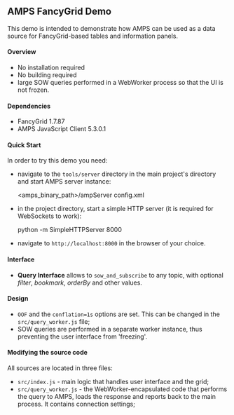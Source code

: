 ## AMPS FancyGrid Demo

This demo is intended to demonstrate how AMPS can be used as a data source for FancyGrid-based tables and 
information panels.


#### Overview
- No installation required
- No building required
- large SOW queries performed in a WebWorker process so that the UI is not frozen.


#### Dependencies
- FancyGrid 1.7.87
- AMPS JavaScript Client 5.3.0.1


#### Quick Start

In order to try this demo you need:

- navigate to the `tools/server` directory in the main project's directory and start AMPS server instance:

    <amps_binary_path>/ampServer config.xml

- in the project directory, start a simple HTTP server (it is required for WebSockets to work):

    python -m SimpleHTTPServer 8000

- navigate to `http://localhost:8000` in the browser of your choice.


#### Interface

- **Query Interface** allows to `sow_and_subscribe` to any topic, with optional *filter*, *bookmark*, *orderBy* and other values.


#### Design

- `OOF` and the `conflation=1s` options are set. This can be changed in the `src/query_worker.js` file;
- SOW queries are performed in a separate worker instance, thus preventing the user interface from 'freezing'.


#### Modifying the source code

All sources are located in three files:

- `src/index.js` - main logic that handles user interface and the grid;
- `src/query_worker.js` - the WebWorker-encapsulated code that performs the query to AMPS, loads the response and reports back 
  to the main process. It contains connection settings;

